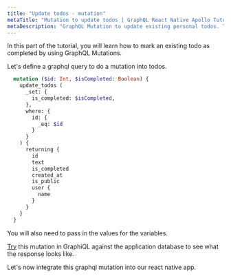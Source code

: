 ```yaml
---
title: "Update todos - mutation"
metaTitle: "Mutation to update todos | GraphQL React Native Apollo Tutorial"
metaDescription: "GraphQL Mutation to update existing personal todos. Try the mutation in GraphiQL, passing the Authorization token to mark a todo as completed"
---
```


In this part of the tutorial, you will learn how to mark an existing todo as completed by using GraphQL Mutations.

Let's define a graphql query to do a mutation into todos.

```graphql
  mutation ($id: Int, $isCompleted: Boolean) {
    update_todos (
      _set: {
        is_completed: $isCompleted,
      },
      where: {
        id: {
          _eq: $id
        }
      }
    ) {
      returning {
        id
        text
        is_completed
        created_at
        is_public
        user {
          name
        }
      }
    }
  }
```

You will also need to pass in the values for the variables.

[Try](https://learn.hasura.io/graphql/graphiql?tutorial=react-native) this mutation in GraphiQL against the application database to see what the response looks like.

Let's now integrate this graphql mutation into our react native app.
